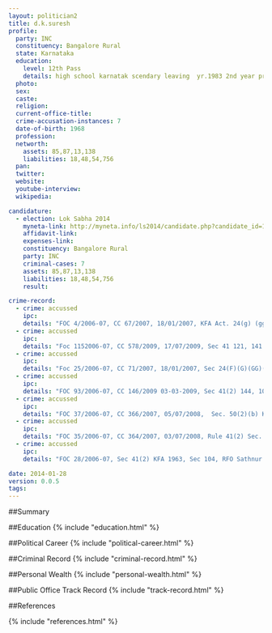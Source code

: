 ```yaml
---
layout: politician2
title: d.k.suresh
profile: 
  party: INC
  constituency: Bangalore Rural
  state: Karnataka
  education: 
    level: 12th Pass
    details: high school karnatak scendary leaving  yr.1983 2nd year pre univercity course yr.1985
  photo: 
  sex: 
  caste: 
  religion: 
  current-office-title: 
  crime-accusation-instances: 7
  date-of-birth: 1968
  profession: 
  networth: 
    assets: 85,87,13,138
    liabilities: 18,48,54,756
  pan: 
  twitter: 
  website: 
  youtube-interview: 
  wikipedia: 

candidature: 
  - election: Lok Sabha 2014
    myneta-link: http://myneta.info/ls2014/candidate.php?candidate_id=1090
    affidavit-link: 
    expenses-link: 
    constituency: Bangalore Rural 
    party: INC
    criminal-cases: 7
    assets: 85,87,13,138
    liabilities: 18,48,54,756
    result:  

crime-record: 
  - crime: accussed
    ipc: 
    details: "FOC 4/2006-07, CC 67/2007, 18/01/2007, KFA Act. 24(g) (gg) (h) 73 (d) KFA Act. Sec. 2 of KFR 1980 Act. RFO Kanakapura Ranges V/s D K Suresh, Crl Petn No 6599/2009 In 71/2007, Futher In Case Of Sl No 1 To 4 Complainant Have Sought For The  Of Re-Investigation Of The Matter Is Before JMFC Kanakapura" 
  - crime: accussed
    ipc: 
    details: "Foc 1152006-07, CC 578/2009, 17/07/2009, Sec 41 121, 141 of KF Act. and Sec. 104 And 21(1,4,5,) and 22 of MM act. RFO Kankpura V/s DK Suresh, Crl Petn No. 6513 of 2009 in CC No 67/2007" 
  - crime: accussed
    ipc: 
    details: "Foc 25/2006-07, CC 71/2007, 18/01/2007, Sec 24(F)(G)(GG)(H) 73(d)of KF Act. and Sec. 144 of KFR Act. and Sec. (2) RFO Sathanur V/s M/s. Indian Rocks Pvt. Ltd., Crl  Petn No. 6599 of 2009 i n CC No. 71 of 2007" 
  - crime: accussed
    ipc: 
    details: "FOC 93/2006-07, CC 146/2009 03-03-2009, Sec 41(2) 144, 104 of KF Act. and Sec. 4(1) (1a), 21(1), 24(h) and 22 of MM Act. RFO Kanakpura V/s Indian Block Pvt. LTD.  Cl Pentn No 4464/2009 In CC No 364 of 2007" 
  - crime: accussed
    ipc: 
    details: "FOC 37/2006-07, CC 366/2007, 05/07/2008,  Sec. 50(2)(b) KFA 1963, R/w Rule 41(2) and 144 of KFR Act. 1969, Crl Petn No. 617/2014, CC No. 578/2009 (Pending For Reinvestigation)" 
  - crime: accussed
    ipc: 
    details: "FOC 35/2006-07, CC 364/2007, 03/07/2008, Rule 41(2) Sec. 57(3)(d) and Sec 144 and 104 of KFR Act. 1969, Crl Petn No. 643/2014 in CC No. 146/2009, (Pending For Reinvestigation)" 
  - crime: accussed
    ipc: 
    details: "FOC 28/2006-07, Sec 41(2) KFA 1963, Sec 104, RFO Sathnur V/s D K Suresh," 

date: 2014-01-28
version: 0.0.5
tags: 
---
```

##Summary


##Education
{% include "education.html" %}


##Political Career
{% include "political-career.html" %}


##Criminal Record
{% include "criminal-record.html" %}


##Personal Wealth
{% include "personal-wealth.html" %}


##Public Office Track Record
{% include "track-record.html" %}


##References


{% include "references.html" %}